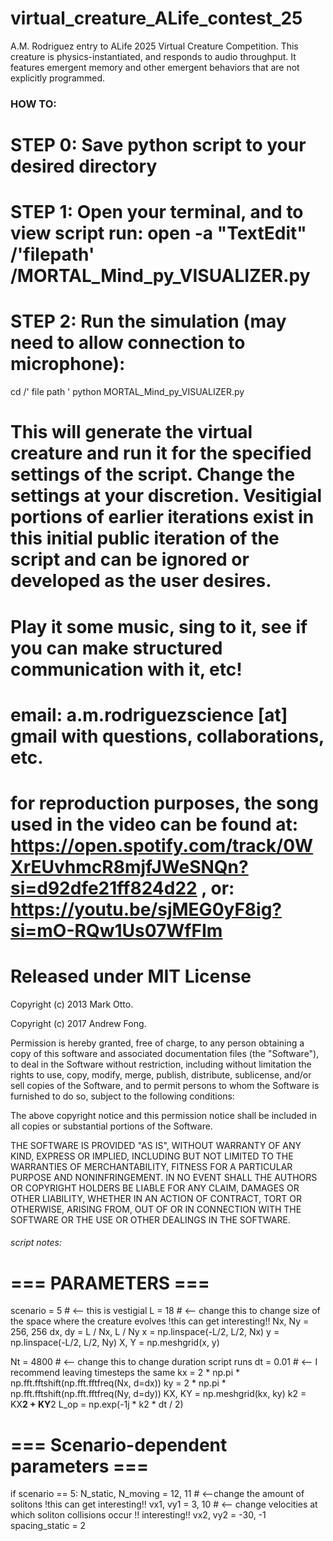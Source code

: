 # virtual_creature_ALife_contest_25
A.M. Rodriguez entry to ALife 2025 Virtual Creature Competition. This creature is physics-instantiated, and responds to audio throughput. It features emergent memory and other emergent behaviors that are not explicitly programmed.

### HOW TO: ###

# STEP 0: Save python script to your desired directory

# STEP 1: Open your terminal, and to view script run: open -a "TextEdit" /'filepath' /MORTAL_Mind_py_VISUALIZER.py

# STEP 2: Run the simulation (may need to allow connection to microphone): 
cd /' file path '
python MORTAL_Mind_py_VISUALIZER.py

# This will generate the virtual creature and run it for the specified settings of the script.  Change the settings at your discretion.  Vesitigial portions of earlier iterations exist in this initial public iteration of the script and can be ignored or developed as the user desires.

# Play it some music, sing to it, see if you can make structured communication with it, etc!

# email: a.m.rodriguezscience [at] gmail with questions, collaborations, etc.

# for reproduction purposes, the song used in the video can be found at: https://open.spotify.com/track/0WXrEUvhmcR8mjfJWeSNQn?si=d92dfe21ff824d22 , or: https://youtu.be/sjMEG0yF8ig?si=mO-RQw1Us07WfFIm

# Released under MIT License

Copyright (c) 2013 Mark Otto.

Copyright (c) 2017 Andrew Fong.

Permission is hereby granted, free of charge, to any person obtaining a copy of this software and associated documentation files (the "Software"), to deal in the Software without restriction, including without limitation the rights to use, copy, modify, merge, publish, distribute, sublicense, and/or sell copies of the Software, and to permit persons to whom the Software is furnished to do so, subject to the following conditions:

The above copyright notice and this permission notice shall be included in all copies or substantial portions of the Software.

THE SOFTWARE IS PROVIDED "AS IS", WITHOUT WARRANTY OF ANY KIND, EXPRESS OR IMPLIED, INCLUDING BUT NOT LIMITED TO THE WARRANTIES OF MERCHANTABILITY, FITNESS FOR A PARTICULAR PURPOSE AND NONINFRINGEMENT. IN NO EVENT SHALL THE AUTHORS OR COPYRIGHT HOLDERS BE LIABLE FOR ANY CLAIM, DAMAGES OR OTHER LIABILITY, WHETHER IN AN ACTION OF CONTRACT, TORT OR OTHERWISE, ARISING FROM, OUT OF OR IN CONNECTION WITH THE SOFTWARE OR THE USE OR OTHER DEALINGS IN THE SOFTWARE.


###### script notes: ######


# === PARAMETERS ===
scenario = 5 # <-- this is vestigial
L = 18  # <-- change this to change size of the space where the creature evolves !this can get interesting!!
Nx, Ny = 256, 256
dx, dy = L / Nx, L / Ny
x = np.linspace(-L/2, L/2, Nx)
y = np.linspace(-L/2, L/2, Ny)
X, Y = np.meshgrid(x, y)

Nt = 4800  # <-- change this to change duration script runs
dt = 0.01 # <-- I recommend leaving timesteps the same
kx = 2 * np.pi * np.fft.fftshift(np.fft.fftfreq(Nx, d=dx))
ky = 2 * np.pi * np.fft.fftshift(np.fft.fftfreq(Ny, d=dy))
KX, KY = np.meshgrid(kx, ky)
k2 = KX**2 + KY**2
L_op = np.exp(-1j * k2 * dt / 2)

# === Scenario-dependent parameters ===
if scenario == 5:
    N_static, N_moving = 12, 11  # <--change the amount of solitons !this can get interesting!!
    vx1, vy1 = 3, 10  # <-- change velocities at which soliton collisions occur !! interesting!!
    vx2, vy2 = -30, -1
    spacing_static = 2


